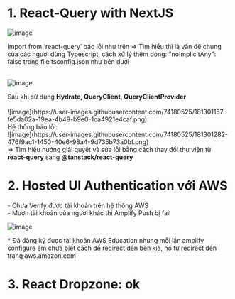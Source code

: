 # 1. React-Query with NextJS

![image](https://user-images.githubusercontent.com/74180525/180655628-00677c80-96bb-4260-9e74-7eead1509c9d.png)

<div>Import from ‘react-query’ báo lỗi như trên
=> Tìm hiểu thì là vấn đề chung của các người dùng Typescript, cách xử lý thêm dòng:	"noImplicitAny": false trong  file tsconfig.json như bên dưới
 </div>
 <br>

![image](https://user-images.githubusercontent.com/74180525/180655737-c4a6c0c4-c3a4-44d4-8924-9915088a5340.png)

<div>Sau khi sử dụng <b> Hydrate, QueryClient, QueryClientProvider </b></div>
 <br>
![image](https://user-images.githubusercontent.com/74180525/181301157-fe5da02a-19ea-4b49-b9e0-1ca4921e4caf.png)

<div>Hệ thống báo lỗi:</div>
![image](https://user-images.githubusercontent.com/74180525/181301282-476f9ac1-1450-40e6-98a4-9d735b73a0bf.png)


<div>=> Tìm hiểu hướng giải quyết và sửa lỗi bằng cách thay đổi thư viện từ <b>react-query</b> sang <b>@tanstack/react-query</b> </div>

# 2. Hosted UI Authentication với AWS

<div> 
- Chưa Verify được tài khoản trên hệ thống AWS
 </div>
 <div> 
- Mượn tài khoản của người khác thì Amplify Push bị fail 
 </div>

![image](https://user-images.githubusercontent.com/74180525/180655847-461aea0f-f2ba-4a80-95b8-46bec34353e1.png)

<div>* Đã đăng ký được tài khoản AWS Education nhưng mỗi lần amplify configure em chưa biết cách để redirect đến bên kia, nó tự redirect đến trang  aws.amazon.com </div>

# 3. React Dropzone: ok
